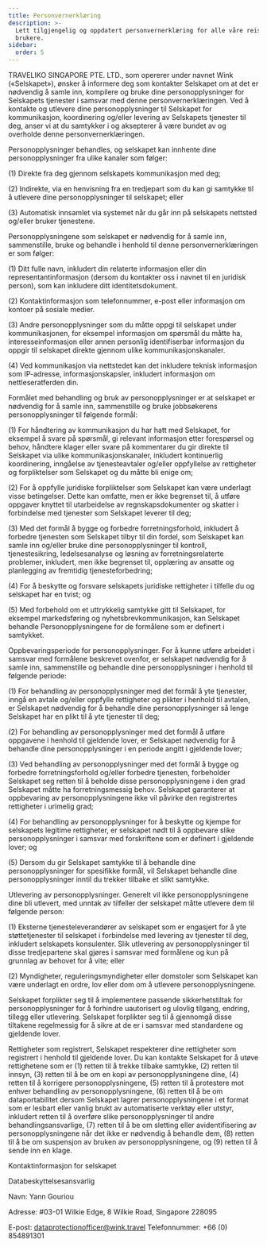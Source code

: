 ```yaml
---
title: Personvernerklæring
description: >-
  Lett tilgjengelig og oppdatert personvernerklæring for alle våre reisende
  brukere.
sidebar:
  order: 5
---
```

TRAVELIKO SINGAPORE PTE. LTD., som opererer under navnet Wink («Selskapet»), ønsker å informere deg som kontakter Selskapet om at det er nødvendig å samle inn, kompilere og bruke dine personopplysninger for Selskapets tjenester i samsvar med denne personvernerklæringen. Ved å kontakte og utlevere dine personopplysninger til Selskapet for kommunikasjon, koordinering og/eller levering av Selskapets tjenester til deg, anser vi at du samtykker i og aksepterer å være bundet av og overholde denne personvernerklæringen.

Personopplysninger behandles, og selskapet kan innhente dine personopplysninger fra ulike kanaler som følger:

(1) Direkte fra deg gjennom selskapets kommunikasjon med deg;

(2) Indirekte, via en henvisning fra en tredjepart som du kan gi samtykke til å utlevere dine personopplysninger til selskapet; eller

(3) Automatisk innsamlet via systemet når du går inn på selskapets nettsted og/eller bruker tjenestene.

Personopplysningene som selskapet er nødvendig for å samle inn, sammenstille, bruke og behandle i henhold til denne personvernerklæringen er som følger:

(1) Ditt fulle navn, inkludert din relaterte informasjon eller din representantinformasjon (dersom du kontakter oss i navnet til en juridisk person), som kan inkludere ditt identitetsdokument.

(2) Kontaktinformasjon som telefonnummer, e-post eller informasjon om kontoer på sosiale medier.

(3) Andre personopplysninger som du måtte oppgi til selskapet under kommunikasjonen, for eksempel informasjon om spørsmål du måtte ha, interesseinformasjon eller annen personlig identifiserbar informasjon du oppgir til selskapet direkte gjennom ulike kommunikasjonskanaler.

(4) Ved kommunikasjon via nettstedet kan det inkludere teknisk informasjon som IP-adresse, informasjonskapsler, inkludert informasjon om nettleseratferden din.

Formålet med behandling og bruk av personopplysninger er at selskapet er nødvendig for å samle inn, sammenstille og bruke jobbsøkerens personopplysninger til følgende formål:

(1) For håndtering av kommunikasjon du har hatt med Selskapet, for eksempel å svare på spørsmål, gi relevant informasjon etter forespørsel og behov, håndtere klager eller svare på kommentarer du gir direkte til Selskapet via ulike kommunikasjonskanaler, inkludert kontinuerlig koordinering, inngåelse av tjenesteavtaler og/eller oppfyllelse av rettigheter og forpliktelser som Selskapet og du måtte bli enige om;

(2) For å oppfylle juridiske forpliktelser som Selskapet kan være underlagt visse betingelser. Dette kan omfatte, men er ikke begrenset til, å utføre oppgaver knyttet til utarbeidelse av regnskapsdokumenter og skatter i forbindelse med tjenester som Selskapet leverer til deg;

(3) Med det formål å bygge og forbedre forretningsforhold, inkludert å forbedre tjenesten som Selskapet tilbyr til din fordel, som Selskapet kan samle inn og/eller bruke dine personopplysninger til kontroll, tjenestesikring, ledelsesanalyse og løsning av forretningsrelaterte problemer, inkludert, men ikke begrenset til, opplæring av ansatte og planlegging av fremtidig tjenesteforbedring;

(4) For å beskytte og forsvare selskapets juridiske rettigheter i tilfelle du og selskapet har en tvist; og

(5) Med forbehold om et uttrykkelig samtykke gitt til Selskapet, for eksempel markedsføring og nyhetsbrevkommunikasjon, kan Selskapet behandle Personopplysningene for de formålene som er definert i samtykket.

Oppbevaringsperiode for personopplysninger. For å kunne utføre arbeidet i samsvar med formålene beskrevet ovenfor, er selskapet nødvendig for å samle inn, sammenstille og behandle dine personopplysninger i henhold til følgende periode:

(1) For behandling av personopplysninger med det formål å yte tjenester, inngå en avtale og/eller oppfylle rettigheter og plikter i henhold til avtalen, er Selskapet nødvendig for å behandle dine personopplysninger så lenge Selskapet har en plikt til å yte tjenester til deg;

(2) For behandling av personopplysninger med det formål å utføre oppgavene i henhold til gjeldende lover, er Selskapet nødvendig for å behandle dine personopplysninger i en periode angitt i gjeldende lover;

(3) Ved behandling av personopplysninger med det formål å bygge og forbedre forretningsforhold og/eller forbedre tjenesten, forbeholder Selskapet seg retten til å beholde disse personopplysningene i den grad Selskapet måtte ha forretningsmessig behov. Selskapet garanterer at oppbevaring av personopplysningene ikke vil påvirke den registrertes rettigheter i urimelig grad;

(4) For behandling av personopplysninger for å beskytte og kjempe for selskapets legitime rettigheter, er selskapet nødt til å oppbevare slike personopplysninger i samsvar med forskriftene som er definert i gjeldende lover; og

(5) Dersom du gir Selskapet samtykke til å behandle dine personopplysninger for spesifikke formål, vil Selskapet behandle dine personopplysninger inntil du trekker tilbake et slikt samtykke.

Utlevering av personopplysninger. Generelt vil ikke personopplysningene dine bli utlevert, med unntak av tilfeller der selskapet måtte utlevere dem til følgende person:

(1) Eksterne tjenesteleverandører av selskapet som er engasjert for å yte støttetjenester til selskapet i forbindelse med levering av tjenester til deg, inkludert selskapets konsulenter. Slik utlevering av personopplysninger til disse tredjepartene skal gjøres i samsvar med formålene og kun på grunnlag av behovet for å vite; eller

(2) Myndigheter, reguleringsmyndigheter eller domstoler som Selskapet kan være underlagt en ordre, lov eller dom om å utlevere personopplysningene.

Selskapet forplikter seg til å implementere passende sikkerhetstiltak for personopplysninger for å forhindre uautorisert og ulovlig tilgang, endring, tillegg eller utlevering. Selskapet forplikter seg til å gjennomgå disse tiltakene regelmessig for å sikre at de er i samsvar med standardene og gjeldende lover.

Rettigheter som registrert, Selskapet respekterer dine rettigheter som registrert i henhold til gjeldende lover. Du kan kontakte Selskapet for å utøve rettighetene som er (1) retten til å trekke tilbake samtykke, (2) retten til innsyn, (3) retten til å be om en kopi av personopplysningene dine, (4) retten til å korrigere personopplysningene, (5) retten til å protestere mot enhver behandling av personopplysningene, (6) retten til å be om dataportabilitet dersom Selskapet lagrer personopplysningene i et format som er lesbart eller vanlig brukt av automatiserte verktøy eller utstyr, inkludert retten til å overføre slike personopplysninger til andre behandlingsansvarlige, (7) retten til å be om sletting eller avidentifisering av personopplysningene når det ikke er nødvendig å behandle dem, (8) retten til å be om suspensjon av bruken av personopplysningene, og (9) retten til å sende inn en klage.

Kontaktinformasjon for selskapet

Databeskyttelsesansvarlig

Navn: Yann Gouriou

Adresse: #03-01 Wilkie Edge, 8 Wilkie Road, Singapore 228095

E-post: dataprotectionofficer@wink.travel
Telefonnummer: +66 (0) 854891301

